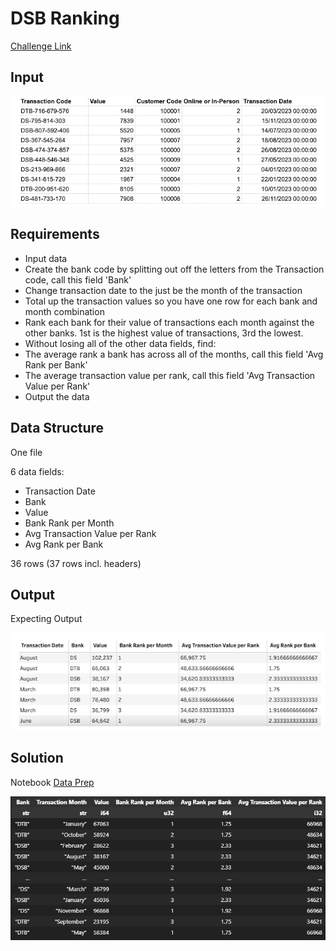 # DSB Ranking



[Challenge Link](//preppindata.blogspot.com/2023/02/2023-week-5-dsb-ranking.html)

## Input
![alt text](img/input.png)

## Requirements

* Input data
* Create the bank code by splitting out off the letters from the Transaction code, call this field 'Bank'
* Change transaction date to the just be the month of the transaction
* Total up the transaction values so you have one row for each bank and month combination
* Rank each bank for their value of transactions each month against the other banks. 1st is the highest value of transactions, 3rd the lowest. 
* Without losing all of the other data fields, find:
* The average rank a bank has across all of the months, call this field 'Avg Rank per Bank'
* The average transaction value per rank, call this field 'Avg Transaction Value per Rank'
* Output the data

## Data Structure

One file

6 data fields:
* Transaction Date
* Bank
* Value
* Bank Rank per Month
* Avg Transaction Value per Rank
* Avg Rank per Bank

36 rows (37 rows incl. headers)

## Output

Expecting Output

![alt text](img/expecting-output.png)

## Solution

Notebook [Data Prep](data-prep.ipynb)

![alt text](img/solution-output.png)